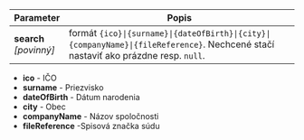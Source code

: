 | Parameter | Popis |
| ----------- | ----------- |
| **search**<br />*[povinný]* | formát `{ico}\|{surname}\|{dateOfBirth}\|{city}\|{companyName}\|{fileReference}`. Nechcené stačí nastaviť ako prázdne resp. `null`.|

- **ico** -	IČO
- **surname** -	Priezvisko
- **dateOfBirth** -	Dátum narodenia
- **city** - Obec
- **companyName** -	Názov spoločnosti
- **fileReference** -Spisová značka súdu
